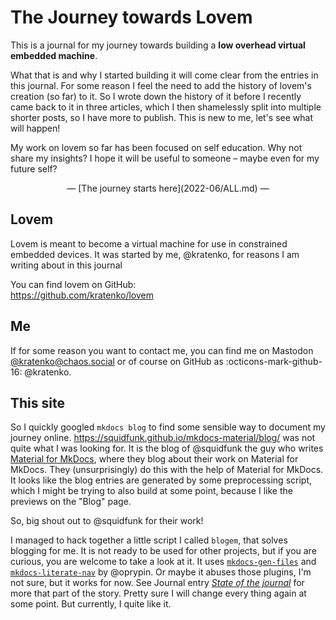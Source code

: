 # The Journey towards Lovem
This is a journal for my journey towards building 
a **low overhead virtual embedded machine**.

What that is and why I started building it will come clear from the entries in this journal.
For some reason I feel the need to add the history of lovem's creation (so far) to it. 
So I wrote down the history of it before I recently came back to it in three articles, 
which I then shamelessly split into multiple shorter posts, so I have more to publish.
This is new to me, let's see what will happen!

My work on lovem so far has been focused on self education. Why not share my insights?
I hope it will be useful to someone &ndash; maybe even for my future self?

<center>&mdash; [The journey starts here](2022-06/ALL.md) &mdash;</center>

## Lovem
Lovem is meant to become a virtual machine for use in constrained embedded devices. 
It was started by me, @kratenko, for reasons I am writing about in this journal

You can find lovem on GitHub: <br>
https://github.com/kratenko/lovem

## Me
If for some reason you want to contact me, you can find me on 
Mastodon <a href="https://chaos.social/@kratenko">\@kratenko\@chaos.social</a> or of course on GitHub as :octicons-mark-github-16: @kratenko.

## This site
So I quickly googled `mkdocs blog` to find some sensible way to document my journey online. 
https://squidfunk.github.io/mkdocs-material/blog/ was not quite what I was looking for. 
It is the blog of @squidfunk the guy who writes [Material for MkDocs][material], where they 
blog about their work on Material for MkDocs. They (unsurprisingly) do this with the help of 
Material for MkDocs. It looks like the blog entries are generated by some preprocessing 
script, which I might be trying to also build at some point, because I like the previews 
on the "Blog" page. 

So, big shout out to @squidfunk for their work!

I managed to hack together a little script I called `blogem`, that solves blogging for me. 
It is not ready to be used for other projects, but if you are curious, you are welcome to 
take a look at it. It uses [`mkdocs-gen-files`][gen-files] and [`mkdocs-literate-nav`][literate-nav]
by @oprypin. Or maybe it abuses those plugins, I'm not sure, but it works for now. 
See Journal entry [*State of the journal*][journal-post] for more that part of the story.
Pretty sure I will change every thing again at some point. But currently, I quite like it.

[material]: https://squidfunk.github.io/mkdocs-material/
[gen-files]: https://oprypin.github.io/mkdocs-gen-files/
[literate-nav]: https://oprypin.github.io/mkdocs-literate-nav/
[journal-post]: 2022-07/state-of-the-journal.md

